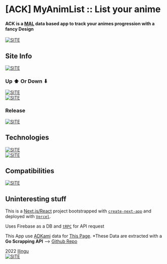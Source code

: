 # [ACK] MyAnimList :: List your anime

#### **ACK is a [MAL](https://myanimelist.net/) data based app to track your animes progression with a fancy Design**

[![SITE](https://forthebadge.com/images/badges/check-it-out.svg)](https://ack.vercel.app)

## Site Info

[![SITE](https://img.shields.io/maintenance/yes/2022)](https://ack.vercel.app)

### Up ⬆ Or Down ⬇

[![SITE](https://img.shields.io/website-up-down-green-red/https/ack.vercel.app.svg)](https://ack.vercel.app/)  
[![SITE](https://therealsujitk-vercel-badge.vercel.app/?app=ack)](https://vercel.com/)

### Release

[![SITE](https://img.shields.io/badge/ACK%20release-RC-blue)](https://ack.vercel.app/)

## Technologies

[![SITE](https://img.shields.io/badge/dependencies-up%20to%20date-green)](https://www.npmjs.com/)  
[![SITE](https://img.shields.io/static/v1?label=MADE%20WITH&message=NextJS&color=61DBFB)](https://nextjs.org/)

## Compatibilities

[![SITE](https://img.shields.io/static/v1?label=Compatible%20With&message=all&color=C13B3A)](https://ack.vercel.app/)

## Uninteresting stuff

This is a [Next.js/React](https://nextjs.org/) project bootstrapped with [`create-next-app`](https://github.com/vercel/next.js/tree/canary/packages/create-next-app) and deployed with [`Vercel`](https://vercel.com/).

Uses Firebase as a DB and [`tRPC`](https://trpc.io/) for API request

This App use [ADKami](https://www.adkami.com/) data for [This Page](https://ack.vercel.app/anime/season/last-released-episodes). \*These Data are extracted with a **Go Scrapping API** --> [Github Repo](https://github.com/Ilingu/ack_v2/tree/main/APIs/adkami-scrapping-api)

2022 [Ilingu](https://github.com/Ilingu)  
[![SITE](https://img.shields.io/badge/Licence-MIT-yellow)](https://github.com/Ilingu/ack_v2/blob/main/LICENSE)

